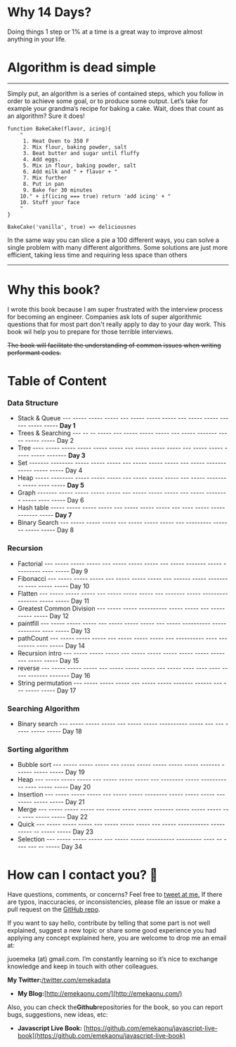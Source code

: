 # Why 14 Days?

Doing things 1 step or 1% at a time is a great way to improve almost anything in your life.

# Algorithm is dead simple

---

Simply put, an algorithm is a series of contained steps, which you follow in order to achieve some goal, or to produce some output. Let’s take for example your grandma’s recipe for baking a cake. Wait, does that count as an algorithm? Sure it does!

```
function BakeCake(flavor, icing){
    "
     1. Heat Oven to 350 F
     2. Mix flour, baking powder, salt
     3. Beat butter and sugar until fluffy
     4. Add eggs.
     5. Mix in flour, baking powder, salt
     6. Add milk and " + flavor + "
     7. Mix further
     8. Put in pan
     9. Bake for 30 minutes
    10." + if(icing === true) return 'add icing' + "
    10. Stuff your face
    "
}

BakeCake('vanilla', true) => deliciousnes
```

In the same way you can slice a pie a 100 different ways, you can solve a single problem with many different algorithms. Some solutions are just more efficient, taking less time and requiring less space than others

---

# Why this book?

I wrote this book because I am super frustrated with the interview process for becoming an engineer. Companies ask lots of super algorithmic questions that for most part don't really apply to day to your day work. This book wil help you to prepare for those terrible interviews.



~~The book will facilitate the understanding of common issues when writing performant codes.~~

# Table of Content

### Data Structure

* Stack & Queue  --- ----- ----- ----- --- ----- ----- ----- --- ----- ----- ------ ----- -----  **Day 1**
* Trees & Searching  --- -- -- ----- --- ----- ----- ----- --- ----- ------- ----- ----- ----- Day 2
* Tree ---- -----  -----    ----- ----- ----- --- ----- ----- ----- --- ----- ----- ----- ----- ------- **Day 3**
* Set  ------- --------      ----- ----- ----- --- ----- ----- ----- --- ----- ------- ----- ----- ----- Day 4
* Heap ----- --------      ----- ----- ----- --- ----- ----- ----- --- ----- -------- ----- ---- ----- **Day 5**
* Graph ------- -----      ----- ----- ----- --- ----- ----- ----- --- ----- -------- ----- ---- ----- Day 6
* Hash table  -----      ----- ----- ----- --- ----- ----- ----- --- ---- ----- ----- ------- ----- **Day 7**
* Binary Search ---   ----- ----- ----- --- ----- ----- ----- --- --------- ----- -- ----- -----  Day 8

### **Recursion**

* Factorial ---   ----- ----- ----- --- ----- ----- ----- --- ----- ------- ----- --------- ---- ----- Day 9
* Fibonacci ---   ----- ----- ----- --- ----- ----- ----- --- ------ ----- --------- ---- ----- ----- Day 10
* Flatten ---   ----- ----- ----- --- ----- ----- ----- --- ------- ----- --------- ------- ----- ----- Day 11
* Greatest Common Division ---   ----- ----- ---------- ----- ----- --- ----- ----- ----- Day 12
* paintfill ---   ----- ----- ----- --- ----- ----- ----- --- ----- ---------- ----- -------- ---- ----- Day 13
* pathCount ---   ----- ----- ----- --- ----- ----- ----- --- ----------  ---- ---------  ---- ----- Day 14
* Recursion intro ---   ----- ----- ----- --- ----- ----- ----- ----- ----- ----- --- ----- -----  Day 15
* reverse ---   ----- ----- ----- --- ----- ----- ----- --- ----- ---- ---- ---- ----- ------- -------  Day 16
* String permutation ---   ----- ----- ----- --- ----- ----- ------- ------ --- --- ----- -----  Day 17

### **Searching Algorithm**

* Binary search ---   ----- ----- ----- --- ----- ----- ---------- ----- --- --- ----- ----- -----  Day 18

### **Sorting algorithm**

* Bubble sort ---   ----- ----- ----- --- ----- ----- ----- ----- ----- ------- - ----- ----- -----  Day 19
* Heap  ---   ----- ----- ----- --- ----- ----- ----- --- -------- ----- ----------- ---- ----- -----  Day 20
* Insertion ---   ----- ----- ----- --- ----- ----- -------- ----- ----- ----- ---  ----- ----- -----  Day 21
* Merge ---   ----- ----- ----- --- ----- ----- ----- ------- ----- ----- ----- -- - ---- ----- -----  Day 22
* Quick ---   ----- ----- ----- --- ----- ----- ----- --- ----- ----------- ----- ----- -- ----- -----  Day 23
* Selection ---   ----- ----- ----- --- ----- ----- ----------  --------- ---- -- - --- --- -- -----  Day 34

# How can I contact you? 📩

Have questions, comments, or concerns? Feel free to [tweet at me.](https://twitter.com/holtbt) If there are typos, inaccuracies, or inconsistencies, please file an issue or make a pull request on the [GitHub repo](https://github.com/btholt/four-semesters-of-cs).

If you want to say hello, contribute by telling that some part is not well explained, suggest a new topic or share some good experience you had applying any concept explained here, you are welcome to drop me an email at:

juoemeka \(at\) gmail.com. I’m constantly learning so it’s nice to exchange knowledge and keep in touch with other colleagues.

**My Twitter:**[/twitter.com/emekadata](twitter.com/emekadata)

* **My Blog:**[http://emekaonu.com/](http://emekaonu.com/)

Also, you can check the**Github**repositories for the book, so you can report bugs, suggestions, new ideas, etc:

* **Javascript Live Book:**
  [https://github.com/emekaonu/javascript-live-book](https://github.com/emekaonu/javascript-live-book)



